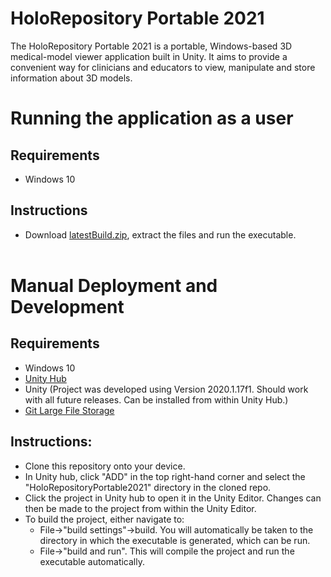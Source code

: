 ﻿# HoloRepository Portable 2021
The HoloRepository Portable 2021 is a portable, Windows-based 3D medical-model viewer application built in Unity. 
It aims to provide a convenient way for clinicians and educators to view, manipulate and store information about 3D models.

# Running the application as a user
## Requirements
* Windows 10
## Instructions
* Download [latestBuild.zip](https://github.com/UCLComputerScience/COMP0016_2020_21_Team32/releases/tag/v1.0), extract the files and run the executable.<br><br>

# Manual Deployment and Development
## Requirements
* Windows 10
* [Unity Hub](https://unity3d.com/get-unity/download) <br>
* Unity (Project was developed using Version 2020.1.17f1. Should work with all future releases. Can be installed from within Unity Hub.)<br>
* [Git Large File Storage](https://git-lfs.github.com)<br>
## Instructions:
* Clone this repository onto your device.<br>
* In Unity hub, click "ADD" in the top right-hand corner and select the "HoloRepositoryPortable2021" directory in the cloned repo.<br>
* Click the project in Unity hub to open it in the Unity Editor. Changes can then be made to the project from within the Unity Editor.<br>
* To build the project, either navigate to:  
    * File->"build settings"->build. You will automatically be taken to the directory in which the executable is generated, which can be run.
    * File->"build and run". This will compile the project and run the executable automatically.
